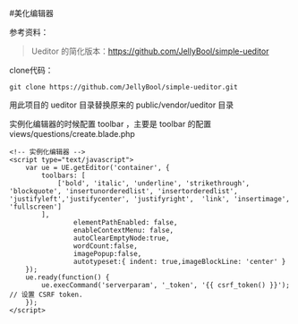 #美化编辑器

参考资料：
>Ueditor 的简化版本：https://github.com/JellyBool/simple-ueditor

clone代码：
```
git clone https://github.com/JellyBool/simple-ueditor.git
```

用此项目的 ueditor 目录替换原来的 public/vendor/ueditor 目录

实例化编辑器的时候配置 toolbar ，主要是 toolbar 的配置
views/questions/create.blade.php
```
<!-- 实例化编辑器 -->
<script type="text/javascript">
    var ue = UE.getEditor('container', {
        toolbars: [
            ['bold', 'italic', 'underline', 'strikethrough', 'blockquote', 'insertunorderedlist', 'insertorderedlist', 'justifyleft','justifycenter', 'justifyright',  'link', 'insertimage', 'fullscreen']
        ],
                elementPathEnabled: false,
                enableContextMenu: false,
                autoClearEmptyNode:true,
                wordCount:false,
                imagePopup:false,
                autotypeset:{ indent: true,imageBlockLine: 'center' }
    });
    ue.ready(function() {
        ue.execCommand('serverparam', '_token', '{{ csrf_token() }}'); // 设置 CSRF token.
    });
</script>
```

